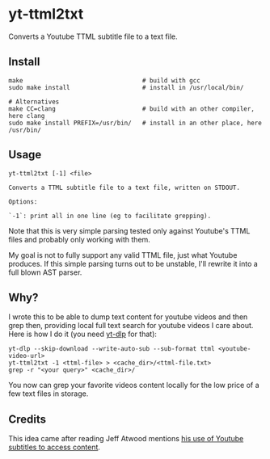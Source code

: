 # yt-ttml2txt

Converts a Youtube TTML subtitle file to a text file.

## Install

```
make                                 # build with gcc
sudo make install                    # install in /usr/local/bin/

# Alternatives
make CC=clang                        # build with an other compiler, here clang
sudo make install PREFIX=/usr/bin/   # install in an other place, here /usr/bin/
```

## Usage

```
yt-ttml2txt [-1] <file>

Converts a TTML subtitle file to a text file, written on STDOUT.

Options:

`-1`: print all in one line (eg to facilitate grepping).
```

Note that this is very simple parsing tested only against Youtube's TTML
files and probably only working with them.

My goal is not to fully support any valid TTML file, just what Youtube
produces. If this simple parsing turns out to be unstable, I'll rewrite it
into a full blown AST parser.

## Why?

I wrote this to be able to dump text content for youtube videos and then
grep then, providing local full text search for youtube videos I care
about. Here is how I do it (you need [yt-dlp](https://github.com/yt-dlp/yt-dlp) for that):

```
yt-dlp --skip-download --write-auto-sub --sub-format ttml <youtube-video-url>
yt-ttml2txt -1 <ttml-file> > <cache_dir>/<ttml-file.txt>
grep -r "<your query>" <cache_dir>/
```

You now can grep your favorite videos content locally for the low price of
a few text files in storage.

## Credits

This idea came after reading Jeff Atwood mentions
[his use of Youtube subtitles to access content](https://infosec.exchange/@codinghorror/111433268487559172).
